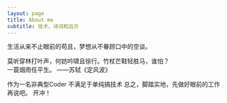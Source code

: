 ```yaml
---
layout: page
title: About me
subtitle: 技术、诗词和远方
---
```


生活从来不止眼前的苟且，梦想从不眷顾口中的空谈。    
    
莫听穿林打叶声，何妨吟啸且徐行。竹杖芒鞋轻胜马，谁怕？    
一蓑烟雨任平生。       ——苏轼《定风波》     
     
作为一名非典型Coder
不满足于单纯搞技术
总之，脚踏实地，先做好眼前的工作再说吧。
开冲！


